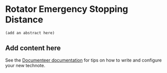 # Rotator Emergency Stopping Distance

```{abstract}
(add an abstract here)
```

## Add content here

See the [Documenteer documentation](https://documenteer.lsst.io/technotes/index.html) for tips on how to write and configure your new technote.

